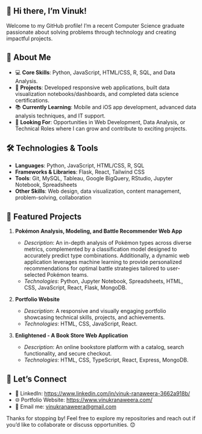 ## 👋 Hi there, I’m Vinuk!

Welcome to my GitHub profile! I’m a recent Computer Science graduate passionate about solving problems through technology and creating impactful projects.

## 🚀 About Me

* 💻 **Core Skills**: Python, JavaScript, HTML/CSS, R, SQL, and Data Analysis.
* 🌟 **Projects**: Developed responsive web applications, built data visualization notebooks/dashboards, and completed data science certifications.
* 📚 **Currently Learning**: Mobile and iOS app development, advanced data analysis techniques, and IT support.
* 🎯 **Looking For**: Opportunities in Web Development, Data Analysis, or Technical Roles where I can grow and contribute to exciting projects.

## 🛠️ Technologies & Tools

*	**Languages**: Python, JavaScript, HTML/CSS, R, SQL
*	**Frameworks & Libraries**: Flask, React, Tailwind CSS
*	**Tools**: Git, MySQL, Tableau, Google BigQuery, RStudio, Jupyter Notebook, Spreadsheets
*	**Other Skills**: Web design, data visualization, content management, problem-solving, collaboration

## 📂 Featured Projects

1. **Pokémon Analysis, Modeling, and Battle Recommender Web App**
  
    * _Description_: An in-depth analysis of Pokémon types across diverse metrics, complemented by a classification model designed to accurately predict type combinations. Additionally, a dynamic web application leverages machine learning to provide personalized recommendations for optimal battle strategies tailored to user-selected Pokémon teams.
    *	_Technologies_: Python, Jupyter Notebook, Spreadsheets, HTML, CSS, JavaScript, React, Flask, MongoDB.

2. **Portfolio Website**

    * _Description_: A responsive and visually engaging portfolio showcasing technical skills, projects, and achievements.
    * _Technologies_: HTML, CSS, JavaScript, React.

3. **Enlightened - A Book Store Web Application**

    * _Description_: An online bookstore platform with a catalog, search functionality, and secure checkout.
    * _Technologies_: HTML, CSS, TypeScript, React, Express, MongoDB.

## 🌱 Let’s Connect

*	💼 LinkedIn: <https://www.linkedin.com/in/vinuk-ranaweera-3662a918b/>
*	🌐 Portfolio Website: <https://www.vinukranaweera.com/>
*	📧 Email me: <vinukranaweera@gmail.com>

Thanks for stopping by! Feel free to explore my repositories and reach out if you’d like to collaborate or discuss opportunities. 😊
